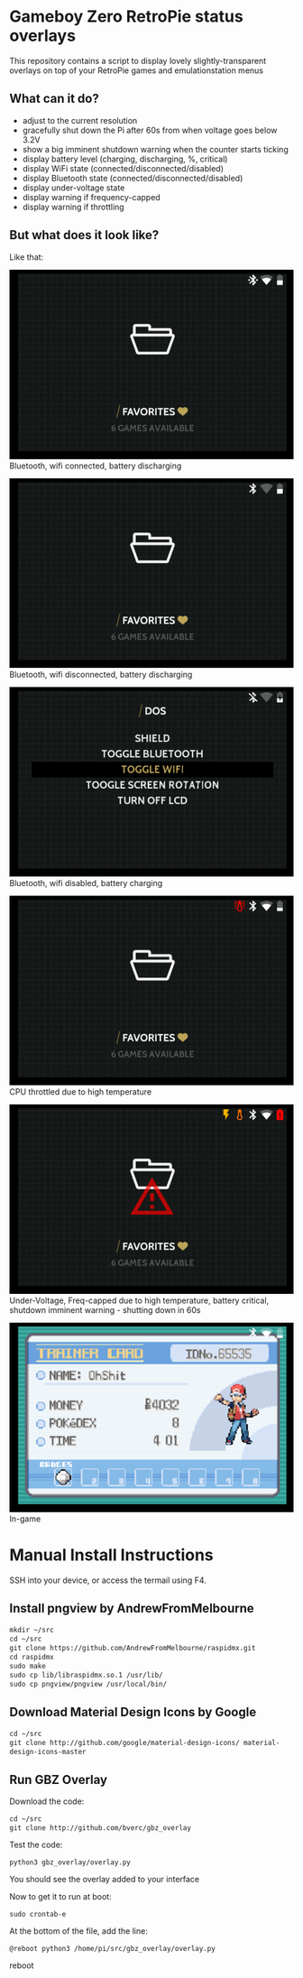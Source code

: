 # Gameboy Zero RetroPie status overlays
This repository contains a script to display lovely slightly-transparent overlays on top of your RetroPie games and emulationstation menus

## What can it do?
- adjust to the current resolution
- gracefully shut down the Pi after 60s from when voltage goes below 3.2V
- show a big imminent shutdown warning when the counter starts ticking
- display battery level (charging, discharging, %, critical)
- display WiFi state (connected/disconnected/disabled)
- display Bluetooth state (connected/disconnected/disabled)
- display under-voltage state
- display warning if frequency-capped
- display warning if throttling

## But what does it look like?
Like that:

![Bluetooth, wifi connected, battery discharging](_images/connected.png)  
Bluetooth, wifi connected, battery discharging

![Bluetooth, wifi disconnected, battery discharging](_images/disconnected.png)  
Bluetooth, wifi disconnected, battery discharging

![Bluetooth, wifi disabled, battery charging](_images/disabled_charging.png)  
Bluetooth, wifi disabled, battery charging

![CPU throttled due to high temperature](_images/throttle.png)  
CPU throttled due to high temperature

![Under-Voltage, Freq-capped due to high temperature, battery critical, shutdown imminent warning](_images/freqcap_undervolt_criticalbat_shutdown.png)  
Under-Voltage, Freq-capped due to high temperature, battery critical, shutdown imminent warning - shutting down in 60s

![In-game](_images/ingame.png)  
In-game

# Manual Install Instructions

SSH into your device, or access the termail using F4.

## Install pngview by AndrewFromMelbourne
    mkdir ~/src
    cd ~/src
    git clone https://github.com/AndrewFromMelbourne/raspidmx.git
    cd raspidmx
    sudo make
    sudo cp lib/libraspidmx.so.1 /usr/lib/
    sudo cp pngview/pngview /usr/local/bin/

## Download Material Design Icons by Google
    cd ~/src
    git clone http://github.com/google/material-design-icons/ material-design-icons-master
	
## Run GBZ Overlay
Download the code:

    cd ~/src
    git clone http://github.com/bverc/gbz_overlay
Test the code:

    python3 gbz_overlay/overlay.py
You should see the overlay added to your interface

Now to get it to  run at boot:

    sudo crontab-e
    
At the bottom of the file, add the line:

    @reboot python3 /home/pi/src/gbz_overlay/overlay.py

reboot


